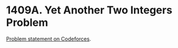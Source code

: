 # 1409A. Yet Another Two Integers Problem

[Problem statement on Codeforces](https://codeforces.com/problemset/problem/1409/A?locale=en).